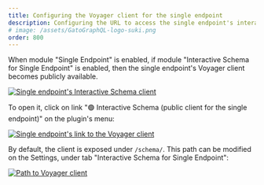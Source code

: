 ```yaml
---
title: Configuring the Voyager client for the single endpoint
description: Configuring the URL to access the single endpoint's interactive schema client.
# image: /assets/GatoGraphQL-logo-suki.png
order: 800
---
```


When module "Single Endpoint" is enabled, if module "Interactive Schema for Single Endpoint" is enabled, then the single endpoint's Voyager client becomes publicly available.

<a href="/assets/guides/upstream/single-endpoint-interactive-schema.png" target="_blank">![Single endpoint's Interactive Schema client](/assets/guides/upstream/single-endpoint-interactive-schema.png "Single endpoint's Interactive Schema client")</a>

To open it, click on link "🟢 Interactive Schema (public client for the single endpoint)" on the plugin's menu:

<div class="img-width-1024" markdown=1>

<a href="/assets/guides/upstream/single-endpoint-interactive-schema-link.png" target="_blank">![Single endpoint's link to the Voyager client](/assets/guides/upstream/single-endpoint-interactive-schema-link.png "Single endpoint's link to the Voyager client")</a>

</div>

By default, the client is exposed under `/schema/`. This path can be modified on the Settings, under tab "Interactive Schema for Single Endpoint":

<div class="img-width-1024" markdown=1>

<a href="/assets/guides/upstream/settings-interactive-schema-for-single-endpoint.png" target="_blank">![Path to Voyager client](/assets/guides/upstream/settings-interactive-schema-for-single-endpoint.png "Path to Voyager client")</a>

</div>
